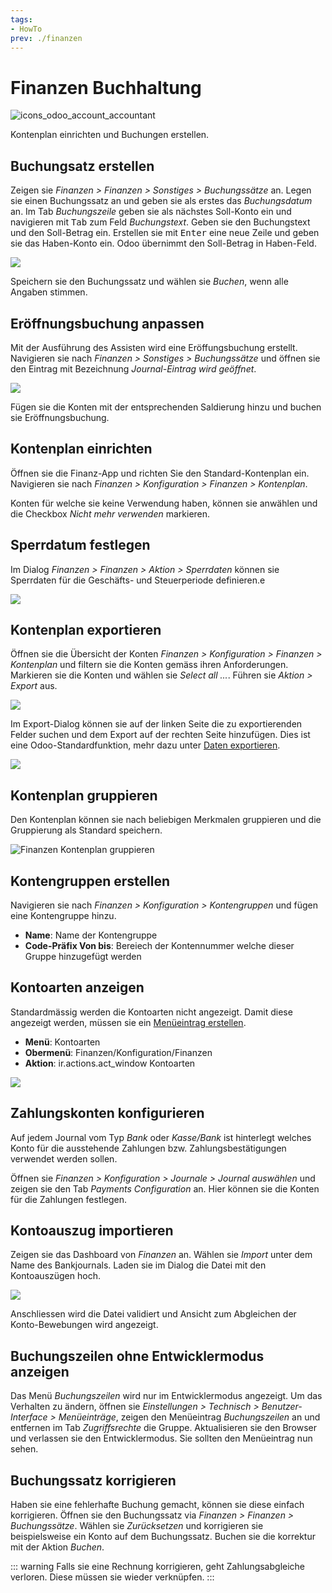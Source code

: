 ```yaml
---
tags:
- HowTo
prev: ./finanzen
---
```

# Finanzen Buchhaltung
![icons_odoo_account_accountant](assets/icons_odoo_account_accountant.png)

Kontenplan einrichten und Buchungen erstellen.

## Buchungsatz erstellen

Zeigen sie *Finanzen > Finanzen > Sonstiges > Buchungssätze* an. Legen sie einen Buchungssatz an und geben sie als erstes das *Buchungsdatum* an. Im Tab *Buchungszeile* geben sie als nächstes Soll-Konto ein und navigieren mit <kbd>Tab</kbd> zum Feld *Buchungstext*. Geben sie den Buchungstext und den Soll-Betrag ein. Erstellen sie mit <kbd>Enter</kbd> eine neue Zeile und geben sie das Haben-Konto ein. Odoo übernimmt den Soll-Betrag in Haben-Feld.

![](assets/Finanzen%20Buchhaltung%20Buchungsatz%20erstellen.png)

Speichern sie den Buchungssatz und wählen sie *Buchen*, wenn alle Angaben stimmen.

## Eröffnungsbuchung anpassen

Mit der Ausführung des Assisten wird eine Eröffungsbuchung erstellt. Navigieren sie nach *Finanzen > Sonstiges > Buchungssätze* und öffnen sie den Eintrag mit Bezeichnung *Journal-Eintrag wird geöffnet*.

![](assets/Odoo%20Buchhaltung%20Eröffnungsbuchung%20anpassen.png)

Fügen sie die Konten mit der entsprechenden Saldierung hinzu und buchen sie Eröffnungsbuchung.

## Kontenplan einrichten

Öffnen sie die Finanz-App und richten Sie den Standard-Kontenplan ein. Navigieren sie nach *Finanzen > Konfiguration > Finanzen > Kontenplan*.

Konten für welche sie keine Verwendung haben, können sie anwählen und die Checkbox *Nicht mehr verwenden* markieren.

## Sperrdatum festlegen

Im Dialog *Finanzen > Finanzen > Aktion > Sperrdaten* können sie Sperrdaten für die Geschäfts- und Steuerperiode definieren.e

![](assets/Finanzen%20Sperrdatum%20festlegen.png)

## Kontenplan exportieren

Öffnen sie die Übersicht der Konten *Finanzen > Konfiguration > Finanzen > Kontenplan* und filtern sie die Konten gemäss ihren Anforderungen. Markieren sie die Konten und wählen sie *Select all ...*. Führen sie *Aktion > Export* aus.

![](assets/Finanzen%20Kontenplan%20exportieren.png)

Im Export-Dialog können sie auf der linken Seite die zu exportierenden Felder suchen und dem Export auf der rechten Seite hinzufügen. Dies ist eine Odoo-Standardfunktion, mehr dazu unter [Daten exportieren](Datenmanagement.md#Daten%20exportieren).

![](assets/Finanzen%20Daten%20exportieren.png)

## Kontenplan gruppieren

Den Kontenplan können sie nach beliebigen Merkmalen gruppieren und die Gruppierung als Standard speichern.

![Finanzen Kontenplan gruppieren](assets/Finanzen%20Kontenplan%20gruppieren.gif)

## Kontengruppen erstellen

Navigieren sie nach *Finanzen > Konfiguration > Kontengruppen* und fügen eine Kontengruppe hinzu.

* **Name**: Name der Kontengruppe
* **Code-Präfix Von bis**: Bereiech der Kontennummer welche dieser Gruppe hinzugefügt werden

## Kontoarten anzeigen

Standardmässig werden die Kontoarten nicht angezeigt. Damit diese angezeigt werden, müssen sie ein [Menüeintrag erstellen](Entwicklung.md#Entwicklung#Menüeintrag%20erstellen).

* **Menü**: Kontoarten
* **Obermenü**: Finanzen/Konfiguration/Finanzen
* **Aktion**: ir.actions.act_window Kontoarten

![](assets/Finanzen%20Kontoarten%20anzeigen.png)

## Zahlungskonten konfigurieren

Auf jedem Journal vom Typ *Bank* oder *Kasse/Bank* ist hinterlegt welches Konto für die ausstehende Zahlungen bzw. Zahlungsbestätigungen verwendet werden sollen.

Öffnen sie *Finanzen > Konfiguration > Journale > Journal auswählen* und zeigen sie den Tab *Payments Configuration* an. Hier können sie die Konten für die Zahlungen festlegen.

## Kontoauszug importieren

Zeigen sie das Dashboard von *Finanzen* an. Wählen sie *Import* unter dem Name des Bankjournals. Laden sie im Dialog die Datei mit den Kontoauszügen hoch.

![](assets/Finanzen%20Kontoauszug%20importieren.png)

Anschliessen wird die Datei validiert und Ansicht zum Abgleichen der Konto-Bewebungen wird angezeigt.

## Buchungszeilen ohne Entwicklermodus anzeigen

Das Menü *Buchungszeilen* wird nur im Entwicklermodus angezeigt. Um das Verhalten zu ändern, öffnen sie *Einstellungen > Technisch > Benutzer-Interface > Menüeinträge*, zeigen den Menüeintrag *Buchungszeilen* an und entfernen im Tab *Zugriffsrechte* die Gruppe. Aktualisieren sie den Browser und verlassen sie den Entwicklermodus. Sie sollten den Menüeintrag nun sehen.

## Buchungssatz korrigieren

Haben sie eine fehlerhafte Buchung gemacht, können sie diese einfach korrigieren. Öffnen sie den Buchungssatz via *Finanzen > Finanzen > Buchungssätze*. Wählen sie *Zurücksetzen* und korrigieren sie beispielsweise ein Konto auf dem Buchungssatz. Buchen sie die korrektur mit der Aktion *Buchen*.

::: warning
Falls sie eine Rechnung korrigieren, geht Zahlungsabgleiche verloren. Diese müssen sie wieder verknüpfen.
:::